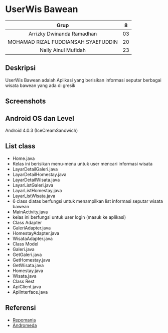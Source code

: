 # UserWis Bawean
| Grup | 8 |
| :---------------: | :---------------:|
| Arrizky Dwinanda Ramadhan | 03 |
| MOHAMAD RIZAL FUDDIANSAH SYAEFUDDIN | 20 |
| Naily Ainul Mufidah | 23 |

## Deskripsi
UserWis Bawean adalah Aplikasi yang berisikan informasi seputar berbagai wisata bawean yang ada di gresik

## Screenshots


## Android OS dan Level
Android 4.0.3 (IceCreamSandwich)

## List class
+ Home.java 
+ Kelas ini berisikan menu-menu untuk user mencari informasi wisata	
+ LayarDetailGaleri.java 		
+ LayarDetailHomestay.java 		
+ LayarDetailWisata.java 		
+ LayarListGaleri.java 		
+ LayarListHomestay.java 		
+ LayarListWisata.java
+ 6 class diatas berfungsi untuk menampilkan list informasi seputar wisata bawean 		
+ MainActivity.java
+ kelas ini berfungsi untuk user login (masuk ke aplikasi) 				
+ Class Adapter
+ GaleriAdapter.java 		
+ HomestayAdapter.java 		
+ WisataAdapter.java
+ Class Model
+ Galeri.java 		
+ GetGaleri.java 		
+ GetHomestay.java 		
+ GetWisata.java 		
+ Homestay.java 		
+ Wisata.java
+ Class Rest
+ ApiClient.java 		
+ ApiInterface.java

## Referensi
* [Repomania](https://gist.github.com/repomania/1fe374925c10e496bee2b8f880c092c3 )
* [Andromeda](https://bitbucket.org/mcrury/andromeda/src/master/)
 
